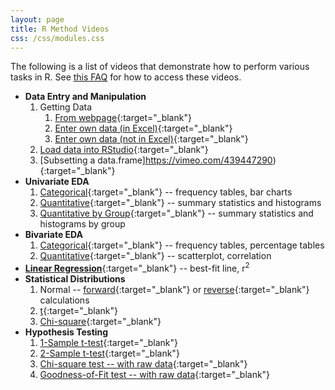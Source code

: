 ```yaml
---
layout: page
title: R Method Videos
css: /css/modules.css
---
```


<div class="alert alert-success">
The following is a list of videos that demonstrate how to perform various tasks in R. See <a href="http://derekogle.com/NCMTH107/resources/FAQ/FAQs/videos#vimeo-videos" target="_blank">this FAQ</a> for how to access these videos.
</div>

* **Data Entry and Manipulation**
    1. Getting Data
        1. [From webpage](https://vimeo.com/438639446){:target="_blank"}
        1. [Enter own data (in Excel)](https://vimeo.com/dogle/ncstats-preparedataexcel){:target="_blank"}
        1. [Enter own data (not in Excel)](https://vimeo.com/dogle/ncstats-preparedatatextfile){:target="_blank"}
    1. [Load data into RStudio](https://vimeo.com/439307575){:target="_blank"}
    1. [Subsetting a data.frame]https://vimeo.com/439447290){:target="_blank"}
* **Univariate EDA**
    1. [Categorical](https://vimeo.com/439831864){:target="_blank"} -- frequency tables, bar charts
    1. [Quantitative](https://vimeo.com/439763033){:target="_blank"} -- summary statistics and histograms
    1. [Quantitative by Group](https://vimeo.com/440130844){:target="_blank"} -- summary statistics and histograms by group
* **Bivariate EDA**
    1. [Categorical](https://vimeo.com/440474564){:target="_blank"} -- frequency tables, percentage tables
    1. [Quantitative](https://vimeo.com/440439608){:target="_blank"} -- scatterplot, correlation
* [**Linear Regression**](https://vimeo.com/440703068){:target="_blank"} -- best-fit line, r<sup>2</sup>
* **Statistical Distributions**
    1. Normal -- [forward](https://vimeo.com/dogle/normdist-forward){:target="_blank"} or [reverse](https://vimeo.com/dogle/normdist-reverse){:target="_blank"} calculations
    1. [t](https://vimeo.com/dogle/tdistribution){:target="_blank"}
    1. [Chi-square](https://vimeo.com/dogle/chisqdistribution){:target="_blank"}
* **Hypothesis Testing**
    1. [1-Sample t-test](https://vimeo.com/441053915){:target="_blank"}
    1. [2-Sample t-test](https://vimeo.com/441364656){:target="_blank"}
    1. [Chi-square test -- with raw data](https://vimeo.com/441798211){:target="_blank"}
    1. [Goodness-of-Fit test -- with raw data](https://vimeo.com/441822222){:target="_blank"}
